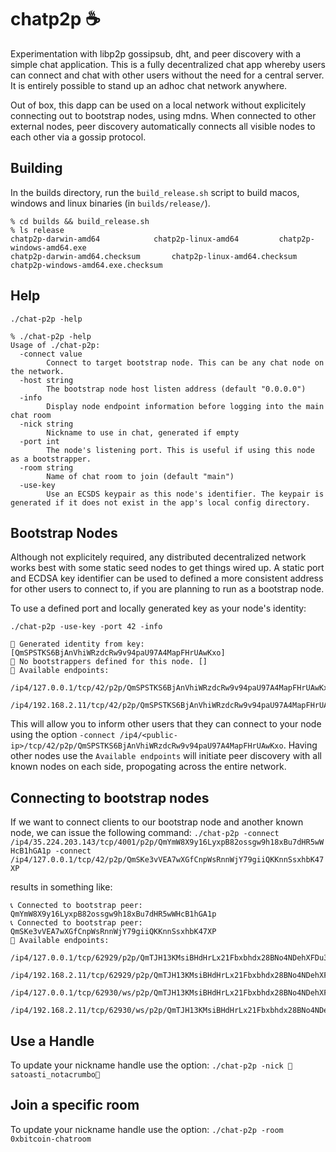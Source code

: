 # chatp2p ☕

Experimentation with libp2p gossipsub, dht, and peer discovery with a simple chat application. This is a fully decentralized chat app whereby users can connect and chat with other users without the need for a central server. It is entirely possible to stand up an adhoc chat network anywhere.

Out of box, this dapp can be used on a local network without explicitely connecting out to bootstrap nodes, using mdns. When connected to other external nodes, peer discovery automatically connects all visible nodes to each other via a gossip protocol.

## Building 
In the builds directory, run the `build_release.sh` script to build macos, windows and linux binaries (in `builds/release/`).

```
% cd builds && build_release.sh
% ls release 
chatp2p-darwin-amd64			chatp2p-linux-amd64			chatp2p-windows-amd64.exe
chatp2p-darwin-amd64.checksum		chatp2p-linux-amd64.checksum		chatp2p-windows-amd64.exe.checksum
```

## Help
`./chat-p2p -help`
```
% ./chat-p2p -help     
Usage of ./chat-p2p:
  -connect value
        Connect to target bootstrap node. This can be any chat node on the network.
  -host string
        The bootstrap node host listen address (default "0.0.0.0")
  -info
        Display node endpoint information before logging into the main chat room
  -nick string
        Nickname to use in chat, generated if empty
  -port int
        The node's listening port. This is useful if using this node as a bootstrapper.
  -room string
        Name of chat room to join (default "main")
  -use-key
        Use an ECSDS keypair as this node's identifier. The keypair is generated if it does not exist in the app's local config directory.
```

## Bootstrap Nodes
Although not explicitely required, any distributed decentralized network works best with some static seed nodes to get things wired up. A static port and ECDSA key identifier can be used to defined a more consistent address for other users to connect to, if you are planning to run as a bootstrap node. 

To use a defined port and locally generated key as your node's identity:

`./chat-p2p -use-key -port 42 -info`
```
🔐 Generated identity from key: [QmSPSTKS6BjAnVhiWRzdcRw9v94paU97A4MapFHrUAwKxo]
🔔 No bootstrappers defined for this node. []
👢 Available endpoints: 
        /ip4/127.0.0.1/tcp/42/p2p/QmSPSTKS6BjAnVhiWRzdcRw9v94paU97A4MapFHrUAwKxo
        /ip4/192.168.2.11/tcp/42/p2p/QmSPSTKS6BjAnVhiWRzdcRw9v94paU97A4MapFHrUAwKxo
```
This will allow you to inform other users that they can connect to your node using the option `-connect /ip4/<public-ip>/tcp/42/p2p/QmSPSTKS6BjAnVhiWRzdcRw9v94paU97A4MapFHrUAwKxo`. Having other nodes use the `Available endpoints` will initiate peer discovery with all known nodes on each side, propogating across the entire network.

## Connecting to bootstrap nodes
If we want to connect clients to our bootstrap node and another known node, we can issue the following command:
`./chat-p2p -connect /ip4/35.224.203.143/tcp/4001/p2p/QmYmW8X9y16LyxpB82ossgw9h18xBu7dHR5wWHcB1hGA1p -connect /ip4/127.0.0.1/tcp/42/p2p/QmSKe3vVEA7wXGfCnpWsRnnWjY79giiQKKnnSsxhbK47XP`

results in something like:

```
📞 Connected to bootstrap peer: QmYmW8X9y16LyxpB82ossgw9h18xBu7dHR5wWHcB1hGA1p
📞 Connected to bootstrap peer: QmSKe3vVEA7wXGfCnpWsRnnWjY79giiQKKnnSsxhbK47XP
👢 Available endpoints: 
        /ip4/127.0.0.1/tcp/62929/p2p/QmTJH13KMsiBHdHrLx21Fbxbhdx28BNo4NDehXFDu3BWXz
        /ip4/192.168.2.11/tcp/62929/p2p/QmTJH13KMsiBHdHrLx21Fbxbhdx28BNo4NDehXFDu3BWXz
        /ip4/127.0.0.1/tcp/62930/ws/p2p/QmTJH13KMsiBHdHrLx21Fbxbhdx28BNo4NDehXFDu3BWXz
        /ip4/192.168.2.11/tcp/62930/ws/p2p/QmTJH13KMsiBHdHrLx21Fbxbhdx28BNo4NDehXFDu3BWXz
```

## Use a Handle
To update your nickname handle use the option:
`./chat-p2p -nick 💊satoasti_notacrumbo💊`

## Join a specific room
To update your nickname handle use the option:
`./chat-p2p -room 0xbitcoin-chatroom`

